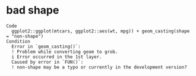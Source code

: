 # bad shape

    Code
      ggplot2::ggplot(mtcars, ggplot2::aes(wt, mpg)) + geom_casting(shape = "non-shape")
    Condition
      Error in `geom_casting()`:
      ! Problem while converting geom to grob.
      i Error occurred in the 1st layer.
      Caused by error in `FUN()`:
      ! non-shape may be a typo or currently in the development version?

